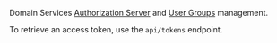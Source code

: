 ﻿Domain Services [Authorization Server](https://developerdoc-mike-platform-prod.eu.mike-cloud.com/domain_services/web-api-security/#oauth-20-authorization-flow) and [User Groups](https://developerdoc-mike-platform-prod.eu.mike-cloud.com/domain_services/web-api-security/#user-groups) management.


To retrieve an access token, use the `api/tokens` endpoint.

